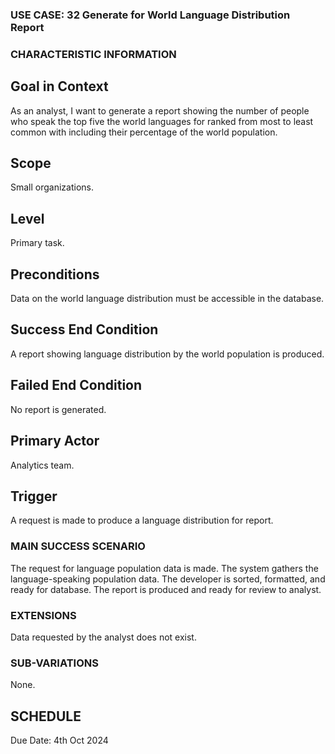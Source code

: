 ### USE CASE: 32 Generate for World Language Distribution Report

### CHARACTERISTIC INFORMATION
## Goal in Context
As an analyst, I want to generate a report showing the number of people who speak the top five the world languages for ranked from most to least common with including their percentage of the world population.

## Scope
Small organizations.

## Level
Primary task.

## Preconditions
Data on the world language distribution must be accessible in the database.

## Success End Condition
A report showing language distribution by the world population is produced.

## Failed End Condition
No report is generated.

## Primary Actor
Analytics team.

## Trigger
A request is made to produce a language distribution for report.

### MAIN SUCCESS SCENARIO
The request for language population data is made.
The system gathers the language-speaking population data.
The developer is sorted, formatted, and ready for database.
The report is produced and ready for review to analyst.

### EXTENSIONS
Data requested by the analyst does not exist.

### SUB-VARIATIONS
None.

## SCHEDULE
Due Date: 4th Oct 2024

